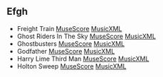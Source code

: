 ## Efgh

- Freight Train [MuseScore](./freight_train.mscz) [MusicXML](./freight_train.mxl)
- Ghost Riders In The Sky [MuseScore](./ghost_riders_in_the_sky.mscz) [MusicXML](./ghost_riders_in_the_sky.mxl)
- Ghostbusters [MuseScore](./ghostbusters.mscz) [MusicXML](./ghostbusters.mxl)
- Godfather [MuseScore](./godfather.mscz) [MusicXML](./godfather.mxl)
- Harry Lime Third Man [MuseScore](./harry_lime_third_man.mscz) [MusicXML](./harry_lime_third_man.mxl)
- Holton Sweep [MuseScore](./holton_sweep.mscz) [MusicXML](./holton_sweep.mxl)
